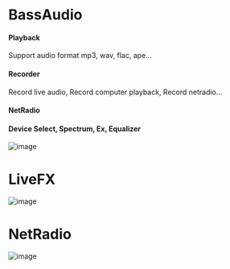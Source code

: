# BassAudio

#### Playback 

Support audio format mp3, wav, flac, ape...

#### Recorder

Record live audio, Record computer playback, Record netradio...

#### NetRadio

#### Device Select, Spectrum, Ex, Equalizer

![image](https://github.com/chunmingwang/chunmingwang/assets/35757455/32db458a-b096-4f5a-9c2b-baf0db1e3fbd)

# LiveFX

![image](https://github.com/chunmingwang/Bass/assets/35757455/2bf0f78b-309c-435e-b9b1-b1b8db08f8db)

# NetRadio

![image](https://github.com/chunmingwang/Bass/assets/35757455/f9456af1-fc99-4f07-8996-55a0fec256a1)

